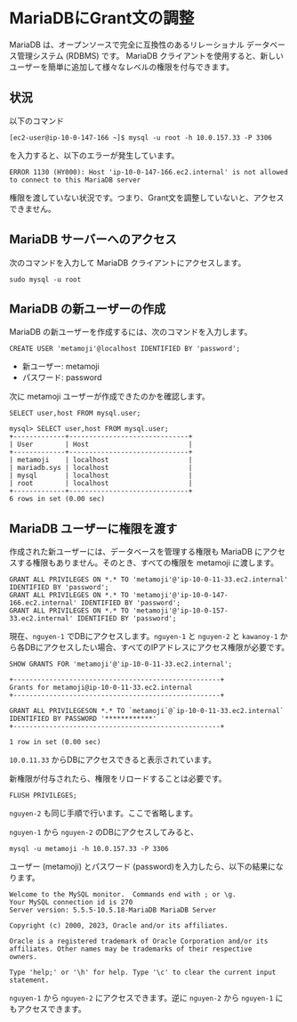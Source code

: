 # MariaDBにGrant文の調整
MariaDB は、オープンソースで完全に互換性のあるリレーショナル データベース管理システム (RDBMS) です。 MariaDB クライアントを使用すると、新しいユーザーを簡単に追加して様々なレベルの権限を付与できます。

## **状況**

以下のコマンド
```
[ec2-user@ip-10-0-147-166 ~]$ mysql -u root -h 10.0.157.33 -P 3306
```
を入力すると、以下のエラーが発生しています。

```
ERROR 1130 (HY000): Host 'ip-10-0-147-166.ec2.internal' is not allowed to connect to this MariaDB server
```

権限を渡していない状況です。つまり、Grant文を調整していないと、アクセスできません。

## **MariaDB サーバーへのアクセス**

次のコマンドを入力して MariaDB クライアントにアクセスします。
```
sudo mysql -u root
```
## **MariaDB の新ユーザーの作成**
MariaDB の新ユーザーを作成するには、次のコマンドを入力します。
```
CREATE USER 'metamoji'@localhost IDENTIFIED BY 'password';
```

* 新ユーザー: metamoji
* パスワード: password

次に metamoji ユーザーが作成できたのかを確認します。
```
SELECT user,host FROM mysql.user;
```
```
mysql> SELECT user,host FROM mysql.user;
+-------------+------------------------------+
| User        | Host                         |
+-------------+------------------------------+
| metamoji    | localhost                    |
| mariadb.sys | localhost                    |
| mysql       | localhost                    |
| root        | localhost                    |
+-------------+------------------------------+
6 rows in set (0.00 sec)
```

## **MariaDB ユーザーに権限を渡す**
作成された新ユーザーには、データベースを管理する権限も MariaDB にアクセスする権限もありません。そのとき、すべての権限を metamoji に渡します。
```
GRANT ALL PRIVILEGES ON *.* TO 'metamoji'@'ip-10-0-11-33.ec2.internal' IDENTIFIED BY 'password';
GRANT ALL PRIVILEGES ON *.* TO 'metamoji'@'ip-10-0-147-166.ec2.internal' IDENTIFIED BY 'password';
GRANT ALL PRIVILEGES ON *.* TO 'metamoji'@'ip-10-0-157-33.ec2.internal' IDENTIFIED BY 'password';
```

現在、```nguyen-1``` でDBにアクセスします。```nguyen-1``` と ```nguyen-2``` と ```kawanoy-1``` から各DBにアクセスしたい場合、すべてのIPアドレスにアクセス権限が必要です。

```
SHOW GRANTS FOR 'metamoji'@'ip-10-0-11-33.ec2.internal';
```
```
+----------------------------------------------------+
Grants for metamoji@ip-10-0-11-33.ec2.internal                       
+----------------------------------------------------+

GRANT ALL PRIVILEGESON *.* TO `metamoji`@`ip-10-0-11-33.ec2.internal` IDENTIFIED BY PASSWORD '************' 
+----------------------------------------------------+

1 row in set (0.00 sec)
```

```10.0.11.33``` からDBにアクセスできると表示されています。

新権限が付与されたら、権限をリロードすることは必要です。
```
FLUSH PRIVILEGES;
```

```nguyen-2``` も同じ手順で行います。ここで省略します。

```nguyen-1``` から ```nguyen-2``` のDBにアクセスしてみると、
```
mysql -u metamoji -h 10.0.157.33 -P 3306
```
ユーザー (metamoji) とパスワード (password)を入力したら、以下の結果になります。
```
Welcome to the MySQL monitor.  Commands end with ; or \g.
Your MySQL connection id is 270
Server version: 5.5.5-10.5.18-MariaDB MariaDB Server

Copyright (c) 2000, 2023, Oracle and/or its affiliates.

Oracle is a registered trademark of Oracle Corporation and/or its
affiliates. Other names may be trademarks of their respective
owners.

Type 'help;' or '\h' for help. Type '\c' to clear the current input statement.
```

```nguyen-1``` から ```nguyen-2``` にアクセスできます。逆に ```nguyen-2``` から ```nguyen-1``` にもアクセスできます。